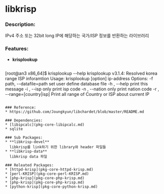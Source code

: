 # libkrisp

### Description:

IPv4 주소 또는 32bit long IP에 해당하는 국가/ISP 정보를 반환하는 라이브러리

### Features:
* **krisplookup**
  ```bash
[root@an3 x86_64]$ krisplookup --help
krisplookup v3.1.4: Resolved korea range ISP inforamtion
Usage: krisplookup [option] ip-address
Options:
         -f path, --datafile=path     set user define database file
         -h , --help                  print this message
         -i , --isp                   only print isp code
         -n , --nation                only print nation code
         -r , --range=[country|isp]   Print all range of Country or ISP
                                      about current IP
```

### Reference:
* https://github.com/Joungkyun/libchardet/blob/master/README.md

### Dependencies:
* [libipcalc](pkg-core-libipcalc.md)
* sqlite

### Sub Packages:
* **libkrisp-devel**  
  libkrisp를 link하기 위한 library와 header 파일들
* **libkrisp-data**  
  libkrisp data 파일

### Releated Packages:
* [httpd-krisp](pkg-core-httpd-krisp.md)
* [perl-KRISP](pkg-core-perl-KRISP.md)
* [php-krisp](pkg-core-php-krisp.md)
* [php-krisp](pkg-core-php-krisp.md)
* [python-krisp](pkg-core-python-krisp.md)
